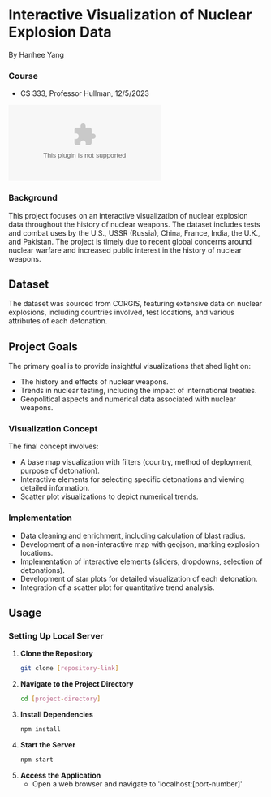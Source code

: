 # Interactive Visualization of Nuclear Explosion Data

By Hanhee Yang

### Course
- CS 333, Professor Hullman, 12/5/2023

![Alt text](google.com)

### Background
This project focuses on an interactive visualization of nuclear explosion data throughout the history of nuclear weapons. The dataset includes tests and combat uses by the U.S., USSR (Russia), China, France, India, the U.K., and Pakistan. The project is timely due to recent global concerns around nuclear warfare and increased public interest in the history of nuclear weapons.

## Dataset
The dataset was sourced from CORGIS, featuring extensive data on nuclear explosions, including countries involved, test locations, and various attributes of each detonation.

## Project Goals
The primary goal is to provide insightful visualizations that shed light on:
- The history and effects of nuclear weapons.
- Trends in nuclear testing, including the impact of international treaties.
- Geopolitical aspects and numerical data associated with nuclear weapons.

### Visualization Concept
The final concept involves:
- A base map visualization with filters (country, method of deployment, purpose of detonation).
- Interactive elements for selecting specific detonations and viewing detailed information.
- Scatter plot visualizations to depict numerical trends.

### Implementation
- Data cleaning and enrichment, including calculation of blast radius.
- Development of a non-interactive map with geojson, marking explosion locations.
- Implementation of interactive elements (sliders, dropdowns, selection of detonations).
- Development of star plots for detailed visualization of each detonation.
- Integration of a scatter plot for quantitative trend analysis.

## Usage

### Setting Up Local Server

1. **Clone the Repository**
   ```bash
   git clone [repository-link]
   ```
2. **Navigate to the Project Directory**
   ```bash
   cd [project-directory]
   ```
3. **Install Dependencies**
   ```bash
   npm install
   ```
4. **Start the Server**
   ```bash
   npm start
   ```
5. **Access the Application**
   - Open a web browser and navigate to 'localhost:[port-number]'
  

   


